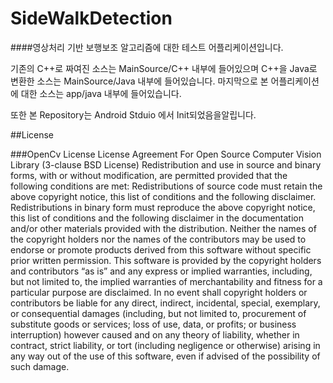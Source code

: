 # SideWalkDetection

####영상처리 기반 보행보조 알고리즘에 대한 테스트 어플리케이션입니다.

기존의 C++로 짜여진 소스는 MainSource/C++ 내부에 들어있으며
C++을 Java로 변환한 소스는 MainSource/Java 내부에 들어있습니다.
마지막으로 본 어플리케이션에 대한 소스는 app/java 내부에 들어있습니다.

또한 본 Repository는 Android Stduio 에서 Init되었음을알립니다.


##License

###OpenCv License
License Agreement
For Open Source Computer Vision Library
(3-clause BSD License)
Redistribution and use in source and binary forms, with or without modification, are permitted provided that the following conditions are met:
Redistributions of source code must retain the above copyright notice, this list of conditions and the following disclaimer.
Redistributions in binary form must reproduce the above copyright notice, this list of conditions and the following disclaimer in the documentation and/or other materials provided with the distribution.
Neither the names of the copyright holders nor the names of the contributors may be used to endorse or promote products derived from this software without specific prior written permission.
This software is provided by the copyright holders and contributors “as is” and any express or implied warranties, including, but not limited to, the implied warranties of merchantability and fitness for a particular purpose are disclaimed. In no event shall copyright holders or contributors be liable for any direct, indirect, incidental, special, exemplary, or consequential damages (including, but not limited to, procurement of substitute goods or services; loss of use, data, or profits; or business interruption) however caused and on any theory of liability, whether in contract, strict liability, or tort (including negligence or otherwise) arising in any way out of
the use of this software, even if advised of the possibility of such damage.
